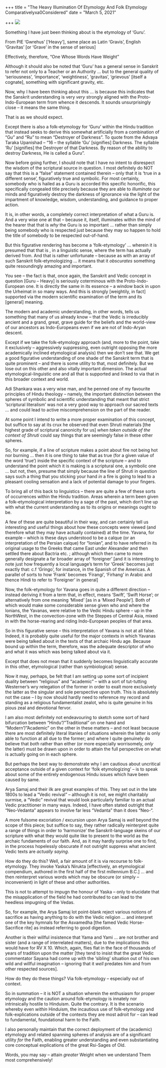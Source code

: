+++
title = "The Heavy Illumination Of Etymology And Folk Etymology Comparativelyxa0Considered"
date = "March 5, 2021"

+++
![](https://aryaakasha.files.wordpress.com/2021/03/brihspati-debta.jpg?w=400)

Something I have just been thinking about is the etymology of ‘Guru’.

From PIE ‘Gwrehus’ \[‘Heavy’\], same place as Latin ‘Gravis’, English
‘Gravitas’ \[or ‘Grave’ in the sense of serious\]

Effectively, therefore, “One Whose Words Have Weight”

Although it should also be noted that ‘Guru’ has a general sense in
Sanskrit to refer not only to a Teacher or an Authority … but to the
general quality of ‘seriousness’, ‘importance’, ‘weightiness’,
‘gravitas’, ‘grievous’ \[itself a cognate\], something with significant
gravity, etc.

Now, why I have been thinking about this … is because this indicates
that the Sanskrit understanding is very *very* strongly aligned with the
Proto-Indo-European term from whence it descends. It sounds
unsurprisingly close – it means the same thing.

That is as we should expect.

Except there is also a folk-etymology for ‘Guru’ within the Hindu
tradition that instead seeks to derive this somewhat artificially from a
combination of “Gu” and “Ru” to mean “Destroyer of Darkness”. To quote
from the Advaya Taraka Upanishad – “16 – the syllable ‘Gu’ \[signifies\]
Darkness. The syllable ‘Ru’ \[signifies\] the Destroyer of that
Darkness. By reason of the ability to destroy Darkness, He is called a
Guru”.

Now before going further, I should note that I have no intent to
disrespect the wisdom of the scriptural source in question. I most
definitely do NOT say that this is a “false” statement contained therein
– only that it is ‘true in a different sense’, figuratively true and
symbolic. For most certainly, somebody who is hailed as a Guru is
accorded this specific honorific, this specifically congealed title
precisely because they are able to *illuminate* our minds and
figuratively destroy the darkness of ignorance via the light of the
impartment of knowledge, wisdom, understanding, and guidance to proper
action.

It is, in other words, a completely correct interpretation of what a
Guru is. And a very wise one at that – because it, itself, illuminates
within the mind of the hearer that that is *why* the Guru is so
important … rather than simply being somebody who is respected just
because they may so happen to hold the title of somebody to be respected
out-of-hand.

But this figurative rendering has become a ‘folk-etymology’ … wherein it
is presumed that that is , in a linguistic sense, where the term has
actually derived from. And that is rather unfortunate – because as with
an array of such Sanskrit folk-etymologizing … it means that it
*obscurates* something quite resoundingly amazing and important.

You see – the fact is that, once again, the Sanskrit and Vedic concept
in question \[Guru – Heavy\] is seriously coterminous with the
Proto-Indo-European one. It is directly the same in its essence – a
window back in upon the Urheimat in so many ways. And this is strongly
\[weightily, in fact\] supported via the modern scientific examination
of the term and its \[general\] meaning.

The modern and academic understanding, in other words, tells us
something that many of us already know – that the Vedic is irreducibly
ancient and a grand, great, grave guide for the beliefs and the
world-view of our ancestors as Indo-Europeans even if we are not of
Indo-Aryan descent.

Except if we take the folk-etymology approach (and, more to the point,
take it exclusively – aggressively suppressing, even outright opposing
the more academically inclined etymological analysis) then we don’t see
that. We get a good figurative understanding of one shade of the
Sanskrit term that is quite prominent – and there is some utility to
that, most definitely. But we lose out on this other and also vitally
important dimension. The actual etymological-linguistic one and all that
is supported and linked to via that in this broader context and world.

Adi Shankara was a very wise man, and he penned one of my favourite
principles of Hindu theology – namely, the important distinction between
the spheres of symbolic and scientific understanding that meant that
strict ‘scriptural literalism’ was not a very good way to approach our
sacred texts … and could lead to active miscomprehension on the part of
the reader.

At some point I intend to write a more proper examination of this
concept, but suffice to say at its crux he observed that even Shruti
materials \[the highest grade of scriptural canonicity for us\] *when
taken outside of the context of Shruti* could say things that are
seemingly false in these other spheres.

So, for example, if a line of scripture makes a point about fire not
being hot nor burning … then it is one thing to take that as true (for a
given value of the word ‘true’) inside the specific context of the
scripture – and to understand the point which it is making is a
scriptural one, a symbolic one … but not, then, presume that simply
because the line of Shruti in question says such a thing that you
sticking your hand *in* a fire is going to lead to a pleasant cooling
sensation and a lack of potential damage to your fingers.

To bring all of this back to linguistics – there are quite a few of
these sorts of occurrences within the Hindu tradition. Areas wherein a
term been given a folk-etymological interpretation by a sage of the
past, which don’t line up with what the current understanding as to its
origins or meanings ought to be.

A few of these are quite beautiful in their way, and can certainly tell
us interesting and useful things about how these concepts were viewed
(and therefore what they may have actually contained) at the time.
Yavana, for example – which is these days understood to be a calque (or
an interpretation of the Persian calque) for “Ionian”, and to have
referred in its original usage to the Greeks that came East under
Alexander and then settled there about Bactria etc. ; although which
then came to more generally designate a far broader array of ‘foreigner’
\[and it is interesting to note just how frequently a local language’s
term for ‘Greek’ becomes just exactly that: c.f ‘Gringo’, for instance,
in the Spanish of the Americas. A parallel of sorts to how ‘Frank’
becomes ‘Firangi’, ‘Firhang’ in Arabic and thence Hindi to refer to
‘Foreigner’ in general\]

Now, the folk-etymology for Yavana goes in quite a different direction –
instead deriving it from a term that, in effect, means ‘Swift’, ‘Swift
Horse’; or alternatively from one meaning ‘Mixed’ \[as in a ‘Mixed
People’\]. Both of which would make some considerable sense given who
and where the Ionians, the Yavanas, were relative to the Vedic Hindu
sphere – up in the NorthWest, in the convection-zone with the Steppes of
Central Asia, mixed in with the horse-rearing and riding Indo-European
peoples of that area.

So in this figurative sense – this interpretation of Yavana is not at
all false. Indeed, it is probably quite useful for the major contexts in
which Yavanas were being talked about in the texts of that archaic Hindu
age. Because bound up within the term, therefore, was the adequate
descriptor of who and what it was which was being talked about via it.

Except that does not mean that it suddenly becomes linguistically
accurate in this other, etymological (rather than symbiological) sense.

Now it may, perhaps, be felt that I am setting up some sort of incipient
duality between “religious” and “academic” – with a sort of tut-tutting
Westerner’s wry relegation of the former in order to exalt more
exclusively the latter as the singular and sole perspective upon truth.
This is absolutely not the case – I by now should hardly need to
reference my record and standing as a religious fundamentalist zealot,
who is quite genuine in his pious zeal and devotional fervor.

I am also most definitely not endeavouring to sketch some sort of hard
bifurcation between “Hindu”/”Traditional” on one hand and
“Modern”/”Academic” on the other in these matters – and not least
because there are most definitely literal litanies of situations wherein
the latter is only able to function at all due to the former; and where
I quite genuinely do believe that *both* rather than either (or more
especially worrisomely, *only* the latter) must be drawn upon in order
to attain the full perspective on what is actually going on in each
sphere.

But perhaps the best way to demonstrate why I am cautious about
uncritical acceptance outside of a given context for ‘folk
etymologizing’ – is to speak about some of the entirely endogenous Hindu
issues which have been caused by same.

Arya Samaj and their ilk are great examples of this. They set out in the
late 1800s to lead a “Vedic revival” – although it is not, we might
charitably surmise, a “Vedic” revival that would look particularly
familiar to an actual Vedic practitioner in many ways. Indeed, I have
often stated outright that “Neo-Vedanta” appears to involve far less
“Vedanta” than it does “Neo-“.

A more fulsome excoriation / excursion upon Arya Samaj is *well* beyond
the scope of this piece; but suffice to say, they rather radically
reinterpret quite a range of things in order to ‘harmonize’ the
Sanskrit-language skeins of our scripture with what they would quite
like to present to the world as the archaic fundaments of our faith.
And, as it may hardly surprise one to find, in the process hopelessly
obscurate if not outright suppress what ancient Vedic texts are
*actually saying*.

How do they do this? Well, a fair amount of it is via recourse to
folk-etymology. They invoke Yaska’s Nirukta \[effectively, an
etymological compendium, authored in the first half of the first
millennium B.C.\] … and then reinterpret various words which may be
obscure (or simply – inconvenient) in light of these and other
authorities.

This is not to attempt to impugn the honour of Yaska – only to elucidate
that the misapplication of the field he had contributed to can lead to
the heedless impugning of the Vedas.

So, for example, the Arya Samaj lot point-blank reject various notions
of sacrifice as having anything to do with the Vedic religion … and
interpret one of the key hymnals for the Asvamedha \[the famed Vedic
Horse-Sacrifice rite\] as instead referring to good digestion.

Another is their willful insistence that Yama and Yami … are not brother
and sister (and a range of interrelated matters), due to the
implications this would have for RV X 10. Which, again, flies flat in
the face of thousands of years of tradition upon the matter \[they tend
to insist that the great Vedic commentator Sayana had come up with the
‘sibling’ situation out of his own wild and willful imagination –
ignoring that it *well* predates him and from other respected sources\].

How do they do these things? Via folk-etymology – especially out of
context.

So in summation – it is NOT a situation wherein the enthusiasm for
proper etymology and the caution around folk-etymology is innately nor
intrinsically hostile to Hinduism. Quite the contrary. It is the
scenario whereby even *within* Hinduism, the incautious use of
folk-etymology and folk-explications outside of the contexts they are
most adroit for – can lead to fundamental, foundational harm to the
Faith.

I also personally maintain that the correct deployment of the (academic)
etymology and related spanning spheres of analysis are of a significant
utility *for* the Faith, enabling greater understanding and even
substantiating core conceptual explications of the great Rsi-Sages of
Old.

Words, you may say – attain *greater* Weight when we understand Them
most comprehensively!
